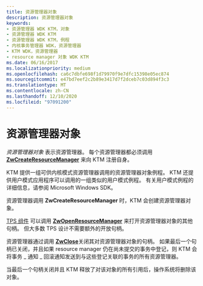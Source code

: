 ```yaml
---
title: 资源管理器对象
description: 资源管理器对象
keywords:
- 资源管理器 WDK KTM，对象
- 资源管理器 WDK KTM
- 资源管理器 WDK KTM，例程
- 内核事务管理器 WDK，资源管理器
- KTM WDK，资源管理器
- resource manager 对象 WDK KTM
ms.date: 06/16/2017
ms.localizationpriority: medium
ms.openlocfilehash: ca6c7dbfe698f1d79970f9e7dfc15398e05ec874
ms.sourcegitcommit: e47bd7eef2c2b89e3417d7f2dceb7c03d894f3c3
ms.translationtype: MT
ms.contentlocale: zh-CN
ms.lasthandoff: 12/10/2020
ms.locfileid: "97091200"
---
```

# <a name="resource-manager-objects"></a>资源管理器对象


*资源管理器对象* 表示资源管理器。 每个资源管理器都必须调用 [**ZwCreateResourceManager**](/windows-hardware/drivers/ddi/wdm/nf-wdm-ntcreateresourcemanager) 来向 KTM 注册自身。

KTM 提供一组可供内核模式资源管理器调用的资源管理器对象例程。 KTM 还提供用户模式应用程序可以调用的一组类似的用户模式例程。 有关用户模式例程的详细信息，请参阅 Microsoft Windows SDK。

资源管理器调用 **ZwCreateResourceManager** 时，KTM 会创建资源管理器对象。

[TPS 组件](understanding-tps-components.md) 可以调用 [**ZwOpenResourceManager**](/windows-hardware/drivers/ddi/wdm/nf-wdm-ntopenresourcemanager) 来打开资源管理器对象的其他句柄。 但大多数 TPS 设计不需要额外的开放句柄。

资源管理器通过调用 [**ZwClose**](/windows-hardware/drivers/ddi/ntifs/nf-ntifs-ntclose)关闭其对资源管理器对象的句柄。 如果最后一个句柄已关闭，并且如果 resource manager 仍在尚未提交的事务中登记，则 KTM 会将事务 \_ 通知 \_ 回滚通知发送到与这些登记关联的事务的所有资源管理器。

当最后一个句柄关闭并且 KTM 释放了对该对象的所有引用后，操作系统将删除该对象。

 

